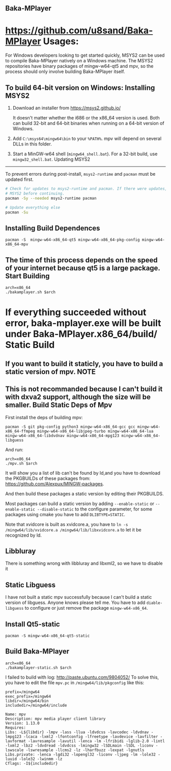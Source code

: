 Baka-MPlayer
------------
https://github.com/u8sand/Baka-MPlayer
Usages:
=======
For Windows developers looking to get started quickly, MSYS2 can be used to compile Baka-MPlayer natively on a Windows machine. The MSYS2 repositories have binary packages of mingw-w64-qt5 and mpv, so the process should only involve building Baka-MPlayer itself.

To build 64-bit version on Windows:
Installing MSYS2
----------------
1. Download an installer from https://msys2.github.io/

   It doesn't matter whether the i686 or the x86_64 version is used. Both can
   build 32-bit and 64-bit binaries when running on a 64-bit version of Windows.

2. Add ``C:\msys64\mingw64\bin`` to your ``%PATH%``. mpv will depend on several
   DLLs in this folder.

3. Start a MinGW-w64 shell (``mingw64_shell.bat``). For a 32-bit build, use
   ``mingw32_shell.bat``.
Updating MSYS2
--------------

To prevent errors during post-install, ``msys2-runtime`` and ``pacman`` must be
updated first.

```bash
# Check for updates to msys2-runtime and pacman. If there were updates, restart
# MSYS2 before continuing.
pacman -Sy --needed msys2-runtime pacman

# Update everything else
pacman -Su
```
Installing Build Dependences
----------------------
```
pacman -S  mingw-w64-x86_64-qt5 mingw-w64-x86_64-pkg-config mingw-w64-x86_64-mpv
```
The time of this process depends on the speed of your internet because qt5 is a large package.
Start Building
--------------
```
arch=x86_64
./bakamplayer.sh $arch
```
If everything succeeded without error, baka-mplayer.exe will be built under Baka-MPlayer.x86_64/build/
Static Build
============
If you want to build it staticly, you have to build a static version of mpv.
NOTE
----
This is not recommanded because I can't build it with dxva2 support, although the size will be smaller.
Build Static Deps of Mpv
------------------------
First install the deps of building mpv:
```
pacman -S git pkg-config python3 mingw-w64-x86_64-gcc gcc mingw-w64-x86_64-ffmpeg mingw-w64-x86_64-libjpeg-turbo mingw-w64-x86_64-lua mingw-w64-x86_64-libdvdnav mingw-w64-x86_64-mpg123 mingw-w64-x86_64-libguess
```
And run:
```
arch=x86_64
./mpv.sh $arch
```
It will show you a list of lib can't be found by ld,and you have to download the PKGBUILDs of these packages from: https://github.com/Alexpux/MINGW-packages.

And then build these packages a static version by editing their PKGBUILDS.

Most packages can build a static version by adding ```--enable-static``` or ```--enable-static --disable-static``` to the configure parameter, for some packages using cmake you have to add ```DLIBTYPE=STATIC```.

Note that xvidcore is built as xvidcore.a, you have to ```ln -s /mingw64/lib/xvidcore.a /mingw64/lib/libxvidcore.a``` to let it be recognized by ld.

Libbluray
---------
There is something wrong with libbluray and libxml2, so we have to disable it

Static Libguess
---------------
I have not built a static mpv successfully because I can't build a static version of libguess. Anyone knows please tell me. You have to add ```diable-libguess``` to configure or just remove the package ```mingw-w64-x86_64```. 

Install Qt5-static
------------------
```
pacman -S mingw-w64-x86_64-qt5-static
```
Build Baka-MPlayer
------------------
```
arch=x86_64
./bakamplayer-static.sh $arch
```
I failed to build with log: http://paste.ubuntu.com/9804052/
To solve this, you have to edit the file ```mpv.pc``` in ```/mingw64/lib/pkgconfig``` like this:
```
prefix=/mingw64
exec_prefix=/mingw64
libdir=/mingw64/bin
includedir=/mingw64/include

Name: mpv
Description: mpv media player client library
Version: 1.13.0
Requires:
Libs: -L${libdir} -lmpv -lass -llua -ldvdcss -lavcodec -ldvdnav -lmpg123 -lcaca -lxml2 -lfontconfig -lfreetype -lavdevice -lavfilter -lavformat -lavresample -lavutil -lenca -lm -lfribidi -lglib-2.0 -lintl -lxml2 -lbz2 -ldvdread -ldvdcss -lmingw32 -lSDLmain -lSDL -liconv -lswscale -lswresample -llcms2 -lz -lharfbuzz -lexpat -lgnutls
Libs.private: -lenca -lgdi32 -lopengl32 -liconv -ljpeg -lm -lole32 -luuid -lole32 -lwinmm -lz 
Cflags: -I${includedir}
```





